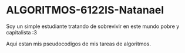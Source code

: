 # ALGORITMOS-6122IS-Natanael
Soy un simple estudiante tratando de sobrevivir en este mundo pobre y capitalista :3

Aqui estan mis pseudocodigos de mis tareas de algoritmos.
